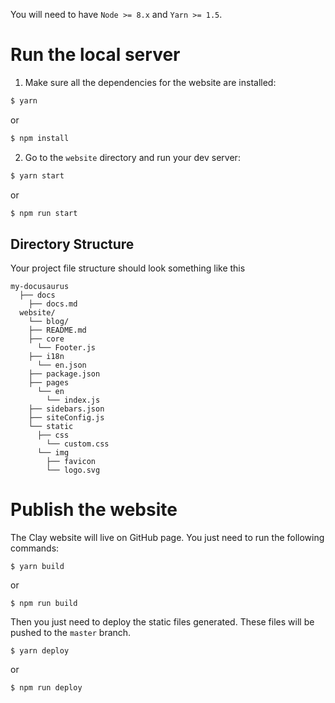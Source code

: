 You will need to have `Node >= 8.x` and `Yarn >= 1.5`.

# Run the local server

1. Make sure all the dependencies for the website are installed:

```sh
$ yarn
```
or
```sh
$ npm install
```

2. Go to the `website` directory and run your dev server:

```sh
$ yarn start
```
or
```sh
$ npm run start
```

## Directory Structure

Your project file structure should look something like this

```
my-docusaurus
  ├── docs
    ├── docs.md
  website/
    └── blog/
    ├── README.md
    ├── core
      └── Footer.js
    ├── i18n
      └── en.json
    ├── package.json
    ├── pages
      └── en
        └── index.js
    ├── sidebars.json
    ├── siteConfig.js
    └── static
      ├── css
        └── custom.css
      └── img
        ├── favicon
        └── logo.svg
```

# Publish the website
The Clay website will live on GitHub page. You just need to run the following commands:
```
$ yarn build
```
or
```
$ npm run build
```

Then you just need to deploy the static files generated. These files will be pushed to the `master` branch.
```
$ yarn deploy
```
or
```
$ npm run deploy
```